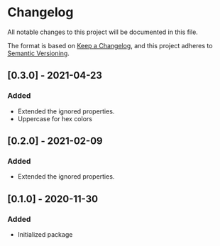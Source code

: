 # Changelog
All notable changes to this project will be documented in this file.

The format is based on [Keep a Changelog](https://keepachangelog.com/en/1.0.0/),
and this project adheres to [Semantic Versioning](https://semver.org/spec/v2.0.0.html).

## [0.3.0] - 2021-04-23

### Added
* Extended the ignored properties.
* Uppercase for hex colors

## [0.2.0] - 2021-02-09

### Added
* Extended the ignored properties.

## [0.1.0] - 2020-11-30

### Added
* Initialized package
